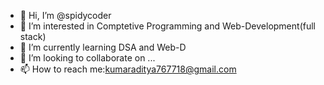 - 👋 Hi, I’m @spidycoder
- 👀 I’m interested in Comptetive Programming and Web-Development(full stack)
- 🌱 I’m currently learning DSA and Web-D
- 💞️ I’m looking to collaborate on ...
- 📫 How to reach me:kumaraditya767718@gmail.com

<!---
spidycoder/spidycoder is a ✨ special ✨ repository because its `README.md` (this file) appears on your GitHub profile.
You can click the Preview link to take a look at your changes.
--->
